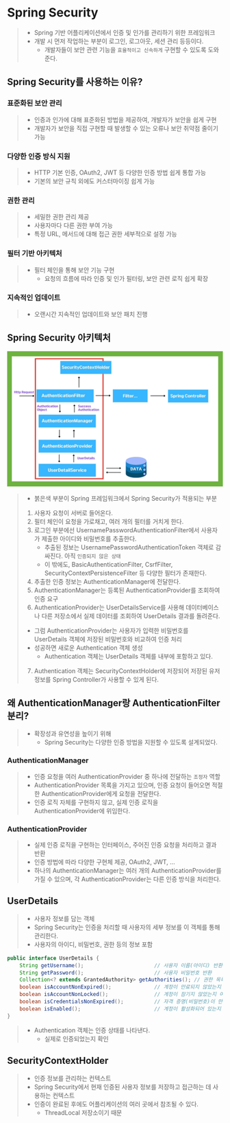 # Spring Security
> - Spring 기반 어플리케이션에서 인증 및 인가를 관리하기 위한 프레임워크
> - 개발 시 먼저 작업하는 부분이 로그인, 로그아웃, 세션 관리 등등이다.
>   - 개발자들이 보안 관련 기능을 `효율적이고 신속하게` 구현할 수 있도록 도와준다.

## Spring Security를 사용하는 이유?
### 표준화된 보안 관리
> - 인증과 인가에 대해 표준화된 방법을 제공하여, 개발자가 보안을 쉽게 구현
> - 개발자가 보안을 직접 구현할 때 발생할 수 있는 오류나 보안 취약점 줄이기 가능

### 다양한 인증 방식 지원
> - HTTP 기본 인증, OAuth2, JWT 등 다양한 인증 방법 쉽게 통합 가능
> - 기본의 보안 규칙 외에도 커스터마이징 쉽게 가능

### 권한 관리
> - 세밀한 권한 관리 제공
> - 사용자마다 다른 권한 부여 가능
> - 특정 URL, 메서드에 대해 접근 권한 세부적으로 설정 가능

### 필터 기반 아키텍처
> - 필터 체인을 통해 보안 기능 구현
>   - 요청의 흐름에 따라 인증 및 인가 필터링, 보안 관련 로직 쉽게 확장

### 지속적인 업데이트
> - 오랜시간 지속적인 업데이트와 보안 패치 진행

## Spring Security 아키텍처
![img.png](img.png)
> - 붉은색 부분이 Spring 프레임워크에서 Spring Security가 적용되는 부분
> 1. 사용자 요청이 서버로 들어온다. 
> 2. 필터 체인이 요청을 가로채고, 여러 개의 필터를 거치게 한다.
> 3. 로그인 부분에선 UsernamePasswordAuthenticationFilter에서 사용자가 제출한 아이디와 비밀번호를 추출한다.
>    - 추출된 정보는 UsernamePasswordAuthenticationToken 객체로 감싸진다. 아직 `인증되지 않은 상태`
>    - 이 밖에도, BasicAuthenticationFilter, CsrfFilter, SecurityContextPersistenceFilter 등 다양한 필터가 존재한다.
> 4. 추출한 인증 정보는 AuthenticationManager에 전달한다.
> 5. AuthenticationManager는 등록된 AuthenticationProvider를 조회하여 인증 요구
> 6. AuthenticationProvider는 UserDetailsService를 사용해 데이터베이스나 다른 저장소에서 실제 데이터를 조회하여 UserDetails 결과를 돌려준다.
>   - 그럼 AuthenticationProvider는 사용자가 입력한 비밀번호를 UserDetails 객체에 저장된 비밀번호와 비교하여 인증 처리
>   - 성공하면 새로운 Authentication 객체 생성
>     - Authentication 객체는 UserDetails 객체를 내부에 포함하고 있다.
> 7. Authentication 객체는 SecurityContextHolder에 저장되어 저장된 유저정보를 Spring Controller가 사용할 수 있게 된다.

## 왜 AuthenticationManager랑 AuthenticationFilter 분리?
> - 확장성과 유연성을 높이기 위해
>   - Spring Security는 다양한 인증 방법을 지원할 수 있도록 설계되었다.

### AuthenticationManager
> - 인증 요청을 여러 AuthenticationProvider 중 하나에 전달하는 `조정자` 역할
> - AuthenticationProvider 목록을 가지고 있으며, 인증 요청이 들어오면 적절한 AuthenticationProvider에게 요청을 전달한다.
> - 인증 로직 자체를 구현하지 않고, 실제 인증 로직을 AuthenticationProvider에 위임한다.

### AuthenticationProvider
> - 실제 인증 로직을 구현하는 인터페이스, 주어진 인증 요청을 처리하고 결과 반환
> - 인증 방법에 따라 다양한 구현체 제공, OAuth2, JWT, ...
> - 하나의 AuthenticationManager는 여러 개의 AuthenticationProvider를 가질 수 있으며, 각 AuthenticationProvider는 다른 인증 방식을 처리한다.

## UserDetails
> - 사용자 정보를 담는 객체
> - Spring Security는 인증을 처리할 때 사용자의 세부 정보를 이 객체를 통해 관리한다.
> - 사용자의 아이디, 비밀번호, 권한 등의 정보 포함
```java
public interface UserDetails {
    String getUsername();                       // 사용자 이름(아이디) 반환
    String getPassword();                       // 사용자 비밀번호 반환
    Collection<? extends GrantedAuthority> getAuthorities(); // 권한 목록 반환
    boolean isAccountNonExpired();              // 계정이 만료되지 않았는지 여부
    boolean isAccountNonLocked();               // 계정이 잠기지 않았는지 여부
    boolean isCredentialsNonExpired();          // 자격 증명(비밀번호)이 만료되지 않았는지 여부
    boolean isEnabled();                        // 계정이 활성화되어 있는지 여부
}
```
> - Authentication 객체는 인증 상태를 나타낸다.
>   - 실제로 인증되었는지 확인

## SecurityContextHolder
> - 인증 정보를 관리하는 컨텍스트
> - Spring Security에서 현재 인증된 사용자 정보를 저장하고 접근하는 데 사용하는 컨텍스트
> - 인증이 완료된 후에도 어플리케이션의 여러 곳에서 참조될 수 있다.
>   - ThreadLocal 저장소이기 때문